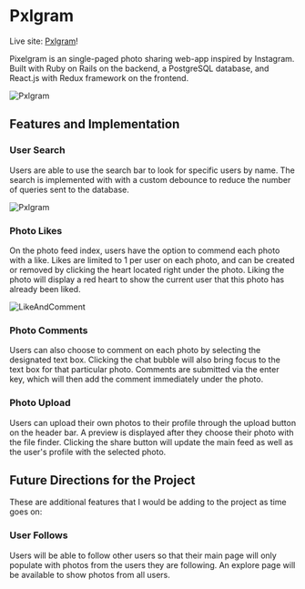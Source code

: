 # Pxlgram

Live site: [Pxlgram](http://pxlgram.herokuapp.com)!

Pixelgram is an single-paged photo sharing web-app inspired by Instagram. Built with Ruby on Rails on the backend,
a PostgreSQL database, and React.js with Redux framework on the frontend.

![Pxlgram](./assets/images/readme/pxlgram.gif)

## Features and Implementation

### User Search

Users are able to use the search bar to look for specific users by name. The search is implemented with with a custom debounce to reduce the number of queries sent to the database.

![Pxlgram](./assets/images/readme/search.gif)

### Photo Likes

On the photo feed index, users have the option to commend each photo with a like. Likes are limited to 1 per user on each photo, and can be created or removed by clicking the heart located right under the photo. Liking the photo will display a red heart to show the
current user that this photo has already been liked.

![LikeAndComment](./assets/images/readme/likecomment.gif)

### Photo Comments

Users can also choose to comment on each photo by selecting the designated text box. Clicking the chat bubble will also bring focus to the text box for that particular photo. Comments are submitted via the enter key, which will then add the comment immediately under the photo.

### Photo Upload

Users can upload their own photos to their profile through the upload button on the header bar. A
preview is displayed after they choose their photo with the file finder. Clicking the share button
will update the main feed as well as the user's profile with the selected photo.

## Future Directions for the Project

These are additional features that I would be adding to the project as time goes on:

### User Follows

Users will be able to follow other users so that their main page will only populate with photos from the users they are following. An explore page will be available to show photos from all users.
